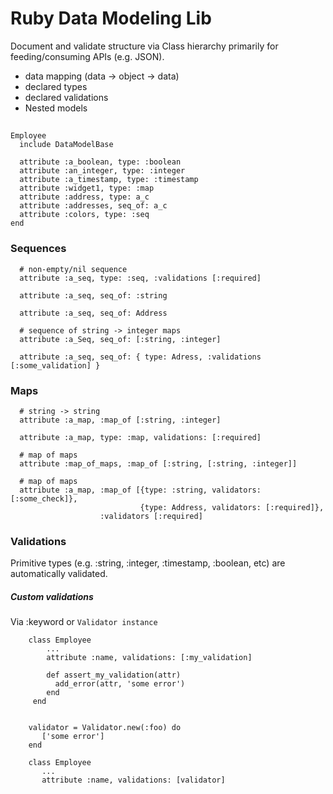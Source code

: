 # Ruby Data Modeling Lib

Document and validate structure via Class hierarchy primarily for feeding/consuming APIs (e.g. JSON).

* data mapping (data -> object -> data)
* declared types
* declared validations
* Nested models
    
##
    Employee
      include DataModelBase

      attribute :a_boolean, type: :boolean
      attribute :an_integer, type: :integer
      attribute :a_timestamp, type: :timestamp
      attribute :widget1, type: :map
      attribute :address, type: a_c
      attribute :addresses, seq_of: a_c
      attribute :colors, type: :seq
    end
        
### Sequences
    
      # non-empty/nil sequence
      attribute :a_seq, type: :seq, :validations [:required]
      
      attribute :a_seq, seq_of: :string
      
      attribute :a_seq, seq_of: Address
      
      # sequence of string -> integer maps
      attribute :a_Seq, seq_of: [:string, :integer]
      
      attribute :a_seq, seq_of: { type: Adress, :validations [:some_validation] }
        
### Maps

      # string -> string
      attribute :a_map, :map_of [:string, :integer]
      
      attribute :a_map, type: :map, validations: [:required]
      
      # map of maps
      attribute :map_of_maps, :map_of [:string, [:string, :integer]]
      
      # map of maps
      attribute :a_map, :map_of [{type: :string, validators: [:some_check]},
                                 {type: Address, validators: [:required]},
                        :validators [:required]

### Validations

Primitive types (e.g. :string, :integer, :timestamp, :boolean, etc) are 
automatically validated.

##### Custom validations

Via :keyword or `Validator instance`
 
        class Employee
            ...
            attribute :name, validations: [:my_validation]

            def assert_my_validation(attr)
              add_error(attr, 'some error')
            end
         end
         

        validator = Validator.new(:foo) do
           ['some error']
        end
        
        class Employee
           ...
           attribute :name, validations: [validator]
